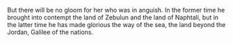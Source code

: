 But there will be no gloom for her who was in anguish. In the former time he brought into contempt the land of Zebulun and the land of Naphtali, but in the latter time he has made glorious the way of the sea, the land beyond the Jordan, Galilee of the nations.
